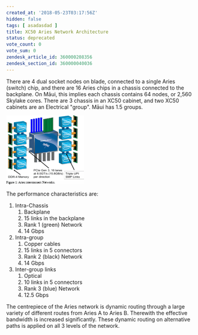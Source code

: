 ```yaml
---
created_at: '2018-05-23T03:17:56Z'
hidden: false
tags: [ asadasdad ]
title: XC50 Aries Network Architecture
status: deprecated
vote_count: 0
vote_sum: 0
zendesk_article_id: 360000208356
zendesk_section_id: 360000040036
---
```


There are 4 dual socket nodes on blade, connected to a single Aries
(switch) chip, and there are 16 Aries chips in a chassis connected to
the backplane.
On Māui, this implies each chassis contains 64 nodes, or
2,560 Skylake cores.
There are 3 chassis in an XC50 cabinet, and two
XC50 cabinets are an Electrical "group".
Māui has 1.5 groups.

![UPM\_html\_2d91e9cdd34d272d.gif](../../assets/images/XC50_Aries_Network_Architecture.gif)

The performance characteristics are:

1. Intra-Chassis
    1. Backplane
    2. 15 links in the backplane
    3. Rank 1 (green) Network
    4. 14 Gbps
2. Intra-group
    1. Copper cables
    2. 15 links in 5 connectors
    3. Rank 2 (black) Network
    4. 14 Gbps
3. Inter-group links
    1. Optical
    2. 10 links in 5 connectors
    3. Rank 3 (blue) Network
    4. 12.5 Gbps

The centrepiece of the Aries network is dynamic routing through a large
variety of different routes from Aries A to Aries B. Therewith the
effective bandwidth is increased significantly. These dynamic routing on
alternative paths is applied on all 3 levels of the network.
